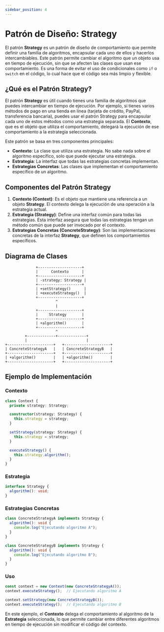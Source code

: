 ```yaml
---
sidebar_position: 4
---
```


# Patrón de Diseño: Strategy

El patrón **Strategy** es un patrón de diseño de comportamiento que permite definir una familia de algoritmos, encapsular cada uno de ellos y hacerlos intercambiables. Este patrón permite cambiar el algoritmo que un objeto usa en tiempo de ejecución, sin que se afecten las clases que usan ese comportamiento. Es una forma de evitar el uso de condicionales como `if` o `switch` en el código, lo cual hace que el código sea más limpio y flexible.

## ¿Qué es el Patrón Strategy?

El patrón **Strategy** es útil cuando tienes una familia de algoritmos que puedes intercambiar en tiempo de ejecución. Por ejemplo, si tienes varios métodos de pago en una tienda en línea (tarjeta de crédito, PayPal, transferencia bancaria), puedes usar el patrón Strategy para encapsular cada uno de estos métodos como una estrategia separada. El **Contexto**, que es el objeto que utiliza el comportamiento, delegará la ejecución de ese comportamiento a la estrategia seleccionada.

Este patrón se basa en tres componentes principales:
- **Contexto**: La clase que utiliza una estrategia. No sabe nada sobre el algoritmo específico, solo que puede ejecutar una estrategia.
- **Estrategia**: La interfaz que todas las estrategias concretas implementan.
- **Estrategias Concretas**: Las clases que implementan el comportamiento específico de un algoritmo.

## Componentes del Patrón Strategy

1. **Contexto (Context)**: Es el objeto que mantiene una referencia a un objeto **Strategy**. El contexto delega la ejecución de una operación a la estrategia actual.
2. **Estrategia (Strategy)**: Define una interfaz común para todas las estrategias. Esta interfaz asegura que todas las estrategias tengan un método común que puede ser invocado por el contexto.
3. **Estrategias Concretas (ConcreteStrategy)**: Son las implementaciones concretas de la interfaz **Strategy**, que definen los comportamientos específicos.

## Diagrama de Clases

```plaintext
              +--------------------+
              |      Contexto      |
              +--------------------+
              | -strategy: Strategy |
              +--------------------+
              | +setStrategy()      |
              | +executeStrategy()  |
              +--------------------+
                       ^
                       |
              +--------------------+
              |     Strategy       |
              +--------------------+
              | +algorithm()       |
              +--------------------+
                       ^
         +-------------+-------------+
         |                           |
+---------------------+   +---------------------+
| ConcreteStrategyA   |   | ConcreteStrategyB   |
+---------------------+   +---------------------+
| +algorithm()        |   | +algorithm()        |
+---------------------+   +---------------------+
```

## Ejemplo de Implementación

### Contexto

```typescript
class Context {
  private strategy: Strategy;

  constructor(strategy: Strategy) {
    this.strategy = strategy;
  }

  setStrategy(strategy: Strategy) {
    this.strategy = strategy;
  }

  executeStrategy() {
    this.strategy.algorithm();
  }
}
```

### Estrategia

```typescript
interface Strategy {
  algorithm(): void;
}
```

### Estrategias Concretas

```typescript
class ConcreteStrategyA implements Strategy {
  algorithm(): void {
    console.log("Ejecutando algoritmo A");
  }
}

class ConcreteStrategyB implements Strategy {
  algorithm(): void {
    console.log("Ejecutando algoritmo B");
  }
}
```

### Uso

```typescript
const context = new Context(new ConcreteStrategyA());
context.executeStrategy();  // Ejecutando algoritmo A

context.setStrategy(new ConcreteStrategyB());
context.executeStrategy();  // Ejecutando algoritmo B
```

En este ejemplo, el **Contexto** delega el comportamiento al algoritmo de la **Estrategia** seleccionada, lo que permite cambiar entre diferentes algoritmos en tiempo de ejecución sin modificar el código del contexto.
